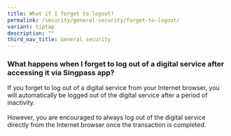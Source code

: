 ```yaml
---
title: What if I forget to logout?
permalink: /security/general-security/forget-to-logout/
variant: tiptap
description: ""
third_nav_title: General security
---
```

<h3>What happens when I forget to log out of a digital service after accessing it via Singpass app?</h3>
<p>If you forget to log out of a digital service from your Internet browser,
you will automatically be logged out of the digital service after a period
of inactivity.
<br>
<br>However, you are encouraged to always log out of the digital service directly
from the Internet browser once the transaction is completed.</p>
<p></p>